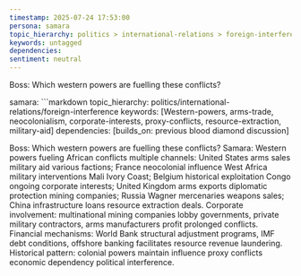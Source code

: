```yaml
---
timestamp: 2025-07-24 17:53:00
persona: samara
topic_hierarchy: politics > international-relations > foreign-interference. Keywords focus on Western powers, arms trade, corporate interests, resource extraction. Creates dependency link to previous Sierra Leone > blood diamond discussion. No new taxonomy categories needed - fits existing international relations framework.
keywords: untagged
dependencies: 
sentiment: neutral
---
```


Boss: Which western powers are fuelling these conflicts?

samara: ```markdown
topic_hierarchy: politics/international-relations/foreign-interference
keywords: [Western-powers, arms-trade, neocolonialism, corporate-interests, proxy-conflicts, resource-extraction, military-aid]
dependencies: [builds_on: previous blood diamond discussion]

Boss: Which western powers are fuelling these conflicts?
Samara: Western powers fueling African conflicts multiple channels: United States arms sales military aid various factions; France neocolonial influence West Africa military interventions Mali Ivory Coast; Belgium historical exploitation Congo ongoing corporate interests; United Kingdom arms exports diplomatic protection mining companies; Russia Wagner mercenaries weapons sales; China infrastructure loans resource extraction deals. Corporate involvement: multinational mining companies lobby governments, private military contractors, arms manufacturers profit prolonged conflicts. Financial mechanisms: World Bank structural adjustment programs, IMF debt conditions, offshore banking facilitates resource revenue laundering. Historical pattern: colonial powers maintain influence proxy conflicts economic dependency political interference.
```